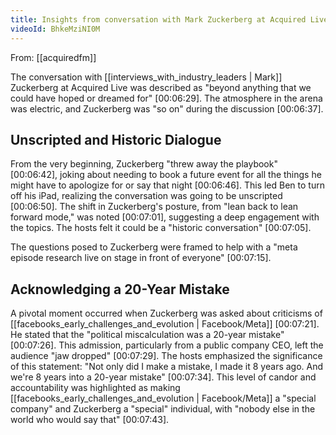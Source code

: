 ```yaml
---
title: Insights from conversation with Mark Zuckerberg at Acquired Live
videoId: BhkeMziNI0M
---
```


From: [[acquiredfm]] <br/> 

The conversation with [[interviews_with_industry_leaders | Mark]] Zuckerberg at Acquired Live was described as "beyond anything that we could have hoped or dreamed for" <a class="yt-timestamp" data-t="00:06:29">[00:06:29]</a>. The atmosphere in the arena was electric, and Zuckerberg was "so on" during the discussion <a class="yt-timestamp" data-t="00:06:37">[00:06:37]</a>.

## Unscripted and Historic Dialogue

From the very beginning, Zuckerberg "threw away the playbook" <a class="yt-timestamp" data-t="00:06:42">[00:06:42]</a>, joking about needing to book a future event for all the things he might have to apologize for or say that night <a class="yt-timestamp" data-t="00:06:46">[00:06:46]</a>. This led Ben to turn off his iPad, realizing the conversation was going to be unscripted <a class="yt-timestamp" data-t="00:06:50">[00:06:50]</a>. The shift in Zuckerberg's posture, from "lean back to lean forward mode," was noted <a class="yt-timestamp" data-t="00:07:01">[00:07:01]</a>, suggesting a deep engagement with the topics. The hosts felt it could be a "historic conversation" <a class="yt-timestamp" data-t="00:07:05">[00:07:05]</a>.

The questions posed to Zuckerberg were framed to help with a "meta episode research live on stage in front of everyone" <a class="yt-timestamp" data-t="00:07:15">[00:07:15]</a>.

## Acknowledging a 20-Year Mistake

A pivotal moment occurred when Zuckerberg was asked about criticisms of [[facebooks_early_challenges_and_evolution | Facebook/Meta]] <a class="yt-timestamp" data-t="00:07:21">[00:07:21]</a>. He stated that the "political miscalculation was a 20-year mistake" <a class="yt-timestamp" data-t="00:07:26">[00:07:26]</a>. This admission, particularly from a public company CEO, left the audience "jaw dropped" <a class="yt-timestamp" data-t="00:07:29">[00:07:29]</a>. The hosts emphasized the significance of this statement: "Not only did I make a mistake, I made it 8 years ago. And we're 8 years into a 20-year mistake" <a class="yt-timestamp" data-t="00:07:34">[00:07:34]</a>. This level of candor and accountability was highlighted as making [[facebooks_early_challenges_and_evolution | Facebook/Meta]] a "special company" and Zuckerberg a "special" individual, with "nobody else in the world who would say that" <a class="yt-timestamp" data-t="00:07:43">[00:07:43]</a>.
